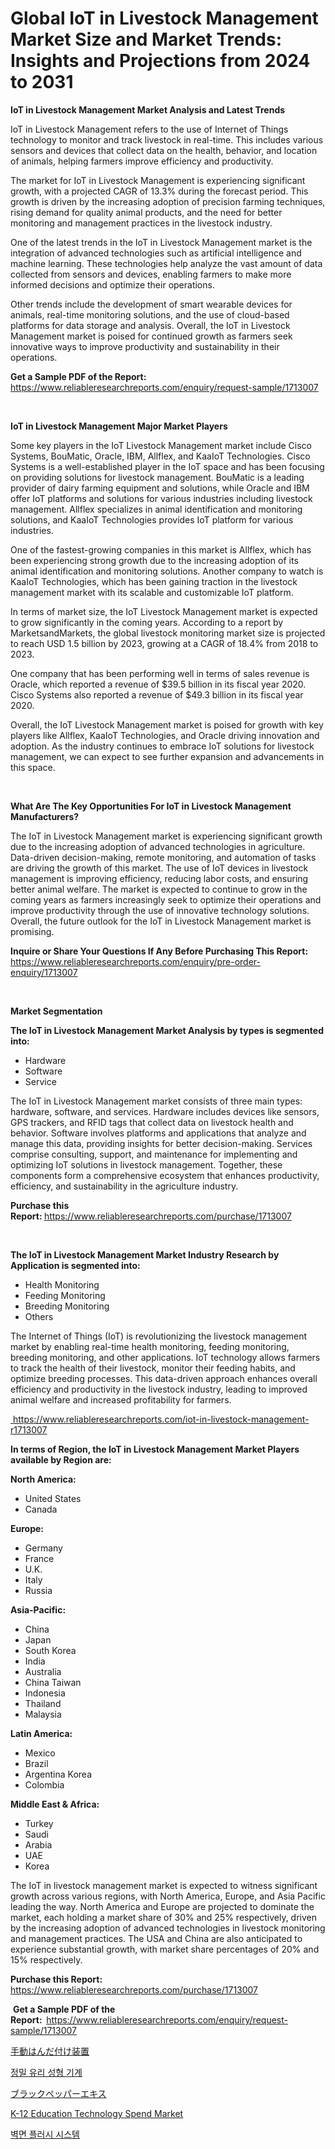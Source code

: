 <p><h1>Global IoT in Livestock Management Market Size and Market Trends: Insights and Projections from 2024 to 2031</h1></p><p><strong>IoT in Livestock Management Market Analysis and Latest Trends</strong></p>
<p><p>IoT in Livestock Management refers to the use of Internet of Things technology to monitor and track livestock in real-time. This includes various sensors and devices that collect data on the health, behavior, and location of animals, helping farmers improve efficiency and productivity.</p><p>The market for IoT in Livestock Management is experiencing significant growth, with a projected CAGR of 13.3% during the forecast period. This growth is driven by the increasing adoption of precision farming techniques, rising demand for quality animal products, and the need for better monitoring and management practices in the livestock industry.</p><p>One of the latest trends in the IoT in Livestock Management market is the integration of advanced technologies such as artificial intelligence and machine learning. These technologies help analyze the vast amount of data collected from sensors and devices, enabling farmers to make more informed decisions and optimize their operations.</p><p>Other trends include the development of smart wearable devices for animals, real-time monitoring solutions, and the use of cloud-based platforms for data storage and analysis. Overall, the IoT in Livestock Management market is poised for continued growth as farmers seek innovative ways to improve productivity and sustainability in their operations.</p></p>
<p><strong>Get a Sample PDF of the Report:&nbsp;</strong> <a href="https://www.reliableresearchreports.com/enquiry/request-sample/1713007">https://www.reliableresearchreports.com/enquiry/request-sample/1713007</a></p>
<p>&nbsp;</p>
<p><strong>IoT in Livestock Management Major Market Players</strong></p>
<p><p>Some key players in the IoT Livestock Management market include Cisco Systems, BouMatic, Oracle, IBM, Allflex, and KaaIoT Technologies. Cisco Systems is a well-established player in the IoT space and has been focusing on providing solutions for livestock management. BouMatic is a leading provider of dairy farming equipment and solutions, while Oracle and IBM offer IoT platforms and solutions for various industries including livestock management. Allflex specializes in animal identification and monitoring solutions, and KaaIoT Technologies provides IoT platform for various industries.</p><p>One of the fastest-growing companies in this market is Allflex, which has been experiencing strong growth due to the increasing adoption of its animal identification and monitoring solutions. Another company to watch is KaaIoT Technologies, which has been gaining traction in the livestock management market with its scalable and customizable IoT platform.</p><p>In terms of market size, the IoT Livestock Management market is expected to grow significantly in the coming years. According to a report by MarketsandMarkets, the global livestock monitoring market size is projected to reach USD 1.5 billion by 2023, growing at a CAGR of 18.4% from 2018 to 2023.</p><p>One company that has been performing well in terms of sales revenue is Oracle, which reported a revenue of $39.5 billion in its fiscal year 2020. Cisco Systems also reported a revenue of $49.3 billion in its fiscal year 2020.</p><p>Overall, the IoT Livestock Management market is poised for growth with key players like Allflex, KaaIoT Technologies, and Oracle driving innovation and adoption. As the industry continues to embrace IoT solutions for livestock management, we can expect to see further expansion and advancements in this space.</p></p>
<p>&nbsp;</p>
<p><strong>What Are The Key Opportunities For IoT in Livestock Management Manufacturers?</strong></p>
<p><p>The IoT in Livestock Management market is experiencing significant growth due to the increasing adoption of advanced technologies in agriculture. Data-driven decision-making, remote monitoring, and automation of tasks are driving the growth of this market. The use of IoT devices in livestock management is improving efficiency, reducing labor costs, and ensuring better animal welfare. The market is expected to continue to grow in the coming years as farmers increasingly seek to optimize their operations and improve productivity through the use of innovative technology solutions. Overall, the future outlook for the IoT in Livestock Management market is promising.</p></p>
<p><strong>Inquire or Share Your Questions If Any Before Purchasing This Report:</strong> <a href="https://www.reliableresearchreports.com/enquiry/pre-order-enquiry/1713007">https://www.reliableresearchreports.com/enquiry/pre-order-enquiry/1713007</a></p>
<p>&nbsp;</p>
<p><strong>Market Segmentation</strong></p>
<p><strong>The IoT in Livestock Management Market Analysis by types is segmented into:</strong></p>
<p><ul><li>Hardware</li><li>Software</li><li>Service</li></ul></p>
<p><p>The IoT in Livestock Management market consists of three main types: hardware, software, and services. Hardware includes devices like sensors, GPS trackers, and RFID tags that collect data on livestock health and behavior. Software involves platforms and applications that analyze and manage this data, providing insights for better decision-making. Services comprise consulting, support, and maintenance for implementing and optimizing IoT solutions in livestock management. Together, these components form a comprehensive ecosystem that enhances productivity, efficiency, and sustainability in the agriculture industry.</p></p>
<p><strong>Purchase this Report:&nbsp;</strong><a href="https://www.reliableresearchreports.com/purchase/1713007">https://www.reliableresearchreports.com/purchase/1713007</a></p>
<p>&nbsp;</p>
<p><strong>The IoT in Livestock Management Market Industry Research by Application is segmented into:</strong></p>
<p><ul><li>Health Monitoring</li><li>Feeding Monitoring</li><li>Breeding Monitoring</li><li>Others</li></ul></p>
<p><p>The Internet of Things (IoT) is revolutionizing the livestock management market by enabling real-time health monitoring, feeding monitoring, breeding monitoring, and other applications. IoT technology allows farmers to track the health of their livestock, monitor their feeding habits, and optimize breeding processes. This data-driven approach enhances overall efficiency and productivity in the livestock industry, leading to improved animal welfare and increased profitability for farmers.</p></p>
<p><a href="https://www.reliableresearchreports.com/iot-in-livestock-management-r1713007">&nbsp;https://www.reliableresearchreports.com/iot-in-livestock-management-r1713007</a></p>
<p><strong>In terms of Region, the IoT in Livestock Management Market Players available by Region are:</strong></p>
<p>
    <p> <strong> North America: </strong>
        <ul>
            <li>United States</li>
            <li>Canada</li>
        </ul>
        </p> 
    <p> <strong> Europe: </strong>
        <ul>
            <li>Germany</li>
            <li>France</li>
            <li>U.K.</li>
            <li>Italy</li>
            <li>Russia</li>
        </ul>
        </p> 
    <p> <strong> Asia-Pacific: </strong>
        <ul>
            <li>China</li>
            <li>Japan</li>
            <li>South Korea</li>
            <li>India</li>
            <li>Australia</li>
            <li>China Taiwan</li>
            <li>Indonesia</li>
            <li>Thailand</li>
            <li>Malaysia</li>
        </ul>
        </p> 
    <p> <strong> Latin America: </strong>
        <ul>
            <li>Mexico</li>
            <li>Brazil</li>
            <li>Argentina Korea</li>
            <li>Colombia</li>
        </ul>
        </p> 
    <p> <strong> Middle East & Africa: </strong>
        <ul>
            <li>Turkey</li>
            <li>Saudi</li>
            <li>Arabia</li>
            <li>UAE</li>
            <li>Korea</li>
        </ul>
    </p>
    </p>
<p><p>The IoT in livestock management market is expected to witness significant growth across various regions, with North America, Europe, and Asia Pacific leading the way. North America and Europe are projected to dominate the market, each holding a market share of 30% and 25% respectively, driven by the increasing adoption of advanced technologies in livestock monitoring and management practices. The USA and China are also anticipated to experience substantial growth, with market share percentages of 20% and 15% respectively.</p></p>
<p><strong>Purchase this Report: </strong><a href="https://www.reliableresearchreports.com/purchase/1713007">https://www.reliableresearchreports.com/purchase/1713007</a></p>
<p>&nbsp;<strong>Get a Sample PDF of the Report:&nbsp;&nbsp;</strong><a href="https://www.reliableresearchreports.com/enquiry/request-sample/1713007">https://www.reliableresearchreports.com/enquiry/request-sample/1713007</a></p>
<p><strong></strong></p>
<p><p><a href="https://github.com/KaydenJohns1964/Market-Research-Report-List-2/blob/main/5143000112734.md">手動はんだ付け装置</a></p><p><a href="https://github.com/garnett961902/Market-Research-Report-List-1/blob/main/8643044110645.md">정밀 유리 성형 기계</a></p><p><a href="https://github.com/marbadji/Market-Research-Report-List-2/blob/main/6727682112733.md">ブラックペッパーエキス</a></p><p><a href="https://github.com/Valeridd446677/Market-Research-Report-List-1/blob/main/k-12-education-technology-spend-market.md">K-12 Education Technology Spend Market</a></p><p><a href="https://medium.com/@jesseperry626/2024%EB%85%84%EB%B6%80%ED%84%B0-2031%EB%85%84%EA%B9%8C%EC%A7%80%EC%9D%98-%EC%9D%B8%EB%B2%BD-%ED%94%8C%EB%9F%AC%EC%8B%9C-%EC%8B%9C%EC%8A%A4%ED%85%9C-%EC%8B%9C%EC%9E%A5%EC%9D%98-%EC%8B%A0%ED%9D%A5-%ED%8A%B8%EB%A0%8C%EB%93%9C%EC%99%80-%EB%AF%B8%EB%9E%98-%EC%A0%84%EB%A7%9D-500a8a412047">벽면 플러시 시스템</a></p></p>